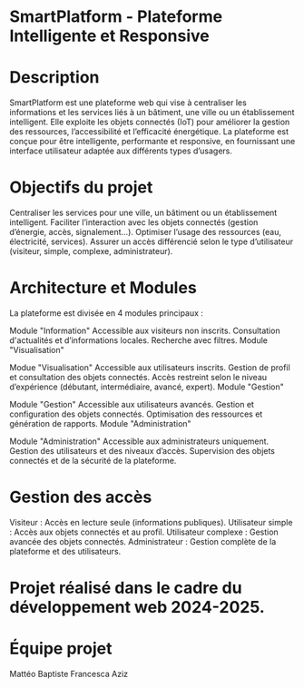 # SmartPlatform - Plateforme Intelligente et Responsive

# Description
SmartPlatform est une plateforme web qui vise à centraliser les informations et les services liés à un bâtiment, une ville ou un établissement intelligent. Elle exploite les objets connectés (IoT) pour améliorer la gestion des ressources, l’accessibilité et l’efficacité énergétique.
La plateforme est conçue pour être intelligente, performante et responsive, en fournissant une interface utilisateur adaptée aux différents types d’usagers.

# Objectifs du projet
Centraliser les services pour une ville, un bâtiment ou un établissement intelligent.
Faciliter l’interaction avec les objets connectés (gestion d’énergie, accès, signalement…).
Optimiser l’usage des ressources (eau, électricité, services).
Assurer un accès différencié selon le type d’utilisateur (visiteur, simple, complexe, administrateur).

# Architecture et Modules
La plateforme est divisée en 4 modules principaux :

Module "Information"
Accessible aux visiteurs non inscrits.
Consultation d'actualités et d’informations locales.
Recherche avec filtres.
Module "Visualisation"

Modue "Visualisation"
Accessible aux utilisateurs inscrits.
Gestion de profil et consultation des objets connectés.
Accès restreint selon le niveau d’expérience (débutant, intermédiaire, avancé, expert).
Module "Gestion"

Module "Gestion"
Accessible aux utilisateurs avancés.
Gestion et configuration des objets connectés.
Optimisation des ressources et génération de rapports.
Module "Administration"

Module "Administration"
Accessible aux administrateurs uniquement.
Gestion des utilisateurs et des niveaux d’accès.
Supervision des objets connectés et de la sécurité de la plateforme.

# Gestion des accès
Visiteur : Accès en lecture seule (informations publiques).
Utilisateur simple : Accès aux objets connectés et au profil.
Utilisateur complexe : Gestion avancée des objets connectés.
Administrateur : Gestion complète de la plateforme et des utilisateurs.

# Projet réalisé dans le cadre du développement web 2024-2025.

# Équipe projet 
Mattéo
Baptiste
Francesca
Aziz
